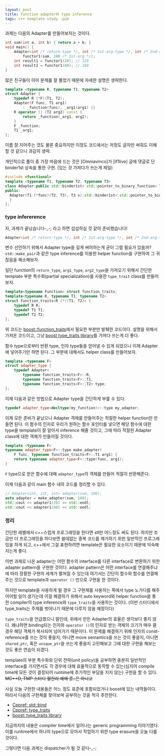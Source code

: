 ```yaml
---
layout: post
title: function adapter와 type inference
tags: c++ template study -pub
---
```


과제는 다음의 Adapter를 만들어보자는 것이다.

```cpp
int sum(int a, int b) { return a + b; }
void main() {
    Adapter<int /* return-type */, int /* 1st-arg-type */, int /* 2nd-arg-type */>
        functor1(sum, 100 /* 1st-arg */);
    int result1 = functor1(20); // 120
    int result2 = functor1(80); // 180
}
```

많은 친구들이 이미 문제를 잘 풀었기 때문에 자세한 설명은 생략한다.

```cpp
template <typename R, typename T1, typename T2>
struct Adapter {
    typedef R (*F)(T1, T2);
    Adapter(F func, T1 arg1)
        : _function(func), _arg1(arg1) {}
    R operator () (T2 arg2) const {
        return _function(_arg1, arg2);
    }
    F _function;
    T1 _arg1;
};
```

이름 잘 지어주는 것도 물론 중요하지만 이정도 코드에서는 저정도 글자만 써줘도 이해할 것 같으니 과감히 생략.

개인적으로 풀이 중 가장 마음에 드는 것은 [Omniavinco]가 [if1live] 글에 댓글로 단 binder1st 상속을 통한 구현. (있는 것 가져다가 쓰는게 제일)

```cpp
#include <functional>
template <typename T1, typename T2, typename T3>
class Adapter:public std::binder1st< std::pointer_to_binary_function< T2, T3, T1 > > {
public:
  Adapter(T1 (*func)(T2, T3), T3 v):std::binder1st< std::pointer_to_binary_function< T2, T3, T1 > >(std::ptr_fun(func), v) {
  }
};
```

### type infererence ###

자, 과제가 끝났습니다-_-; 라고 하면 섭섭하실 것 같아 준비했습니다!

```cpp
Adapter<int /* return-type */, int /* 1st-arg-type */, int /* 2nd-arg-type */>
```

변수 선언하기 위해서 Adapter type을 길게 써야하는게 굳이 그럴 필요가 있을까? `std::make_pair`과 같은 type inference를 이용한 helper function을 구현하여 그 귀찮음을 해소해보자.

일단 function의 `return_type`, `arg1_type`, `arg2_type`을 가져오기 위해서 간단한 template 부분 특수화(partial specialization)를 사용한 `type_trait` class를 만들어보자.

```cpp
template<typename Function> struct function_traits;
template<typename R, typename T1, typename T2>
struct function_traits<R (*)(T1, T2)> {
    typedef R R;
    typedef T1 T1;
    typedef T2 T2;
};
```

위 코드는 [boost::function_traits](https://www.boost.org/doc/libs/release/libs/type_traits/doc/html/boost_typetraits/reference/function_traits.html)에서 필요한 부분만 발췌한 코드이다. 설명을 위해서 가져온 코드이고, 그냥 [boost type_traits library](https://www.boost.org/doc/libs/release/libs/type_traits/doc/html/index.html)를 가져다 쓰는게 더 좋다.

함수 type으로부터 반환 type, 인자 type들을 얻어낼 수 있게 되었으니 이제 Adapter에 넣어주기만 하면 된다. 그 부분에 대해서도 helper class를 만들어보자.

```cpp
template <typename F>
struct adapter_type {
    typedef Adapter<
        typename function_traits<F>::R,
        typename function_traits<F>::T1,
        typename function_traits<F>::T2> type;
};
```

이제 다음과 같은 방법으로 Adapter type을 간단하게 부를 수 있다.

```cpp
typedef adapter_type<decltype(my_function)>::type my_adapter;
```

이제 모든 준비가 끝났으니 Adapter 객체를 만들어주는 적절한 helper function만 만들면 된다. 이 함수의 인자로 우리가 원하는 함수 포인터를 넣으면 해당 함수에 대한 type을 template이 잘 알아서 inference 해줄 것이고, 그에 따라 적절한 Adapter class에 대한 객체가 만들어질 것이다.

```cpp
template <typename F>
typename adapter_type<F>::type make_adapter(
    F func, typename function_traits<F>::T1 arg1) {
    return typename adapter_type<F>::type(func, arg1);
}
```

`F` type으로 받은 함수에 대해 `adapter_type`의 객체를 만들어 적절히 반환해준다.

이제 다음과 같이 main 함수 내의 코드를 정리할 수 있다.

```cpp
// Adapter<int, int, int> adapter(sum, 100);
auto adapter = make_adapter(sum, 100);
std::cout << adapter1(20) << std::endl;
std::cout << adapter1(80) << std::endl;
```

### 정리 ###

간단한 레벨에서 c++스럽게 프로그래밍을 한다면 stl만 어느정도 써도 된다. 하지만 조금만 더 프로그래밍을 하다보면 쓸데없는 중복 코드를 제거하기 위한 일반적인 프로그래밍을 하게 되고, c++에서 그걸 표현하려면 template은 필요한 요소이기 때문에 익숙해지는게 좋다.

이번 과제로 나온 adapter는 어떤 함수의 interface를 다른 interface로 변환하기 위한 adapter pattern을 구현한 것이다. adapter pattern은 어떤 interface를 연결해주냐에 따라 장황한 구현의 세계가 펼쳐질 수 있는데 여기서는 간단히 함수와 함수를 연결해주는 것으로 template과 `operator ()` 만으로 구현을 한 것이다.

하지만 template을 사용하게 될 경우 그 구현체를 사용하는 쪽에서 type 노가다를 해주어야할 일이 생기는데 이걸 해결하기 위해서 auto keyword와 helper function을 통한 compiler의 type inference와 `type_traits`을 사용하는 것이다. (이번 스터디에서 type_traits는 주제를 벗어나기 때문에 다루지 않을 예정이다)

`type_traits`을 언급했으니 말인데, 위에서 만든 Adapter의 효율은 생각보다 좋지 않다.
왜냐하면 binding되는 인자와 `operator ()`의 인자로 받는 객체의 크기가 매우 클 경우 해당 객체가 복사되어 넘어가기 때문이다. 이 문제를 해결하기 위해 인자의 const-reference를 쓰는 것이 좋을지, 아니면 move semantics을 쓰는 것이 좋을지, 아니면 `shared_ptr`, 혹은 `unique_ptr`을 쓰는게 좋을지 고민해보고 그에 대한 구현을 해보는 것도 좋은 연습이 되겠다.

template의 부분 특수화와 단위 전략(unit policy)을 공부하면 충분히 일반적인 interface를 가지면서도 각 경우에 대해 효율적으로 동작할 수 있는(심지어 compile time에 모든 것이 결정되어 runtime에 추가적인 부담을 지지 않는) 구현을 할 수 있다. ~~MC++D, TMP 스터디 절찬리 예매 중..은 아니고~~

사실 오늘 구현한 내용들은 어느 정도 표준에 포함되었거나 boost에 있는 내역들이다. 따라서 다음의 구현체를 찾아보며 공부하는 것을 적극 추천한다.

* [Cppref: std::bind](https://en.cppreference.com/w/cpp/utility/functional/bind)
* [Cppref: type_traits](https://en.cppreference.com/w/cpp/header/type_traits)
* [boost: type_traits library](https://www.boost.org/doc/libs/1_54_0/libs/type_traits/doc/html/index.html")


지금까지의 내용은 compiler time에서 일어나는 generic programming 이야기였다. 이를 runtime에서 하나의 type으로 모아서 작업하기 위한 type erasure을 오늘 다룰 것이다.

그렇다면 다음 과제는 dispatcher가 될 것 같다-_-;